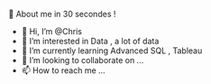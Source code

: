 🫡 About me in 30 secondes ! 

- 👋 Hi, I’m @Chris 
- 👀 I’m interested in Data , a lot of data 
- 🌱 I’m currently learning Advanced SQL , Tableau
- 💞️ I’m looking to collaborate on ...
- 📫 How to reach me ...

<!---
petitkitsune/petitkitsune is a ✨ special ✨ repository because its `README.md` (this file) appears on your GitHub profile.
You can click the Preview link to take a look at your changes.
--->
